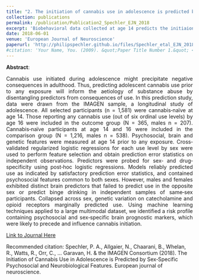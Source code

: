 ```yaml
---
title: "2. The initiation of cannabis use in adolescence is predicted by sex-specific psychosocial and neurobiological features"
collection: publications
permalink: /publication/Publication2_Spechler_EJN_2018
excerpt: 'Biobehavioral data collected at age 14 predicts the initiaion of cannabis use by age 16'
date: 2018-06-01
venue: 'European Journal of Neuroscience'
paperurl: 'http://philipspechler.github.io/files/Spechler_etal_EJN_2018.pdf'
#citation: 'Your Name, You. (2009). &quot;Paper Title Number 1.&quot; <i>Journal 1</i>. 1(1).'
---
```



**Abstract**:
<div style="text-align: justify">Cannabis use initiated during adolescence might precipitate negative consequences in adulthood. Thus, 
predicting adolescent cannabis use prior to any exposure will inform the aetiology of substance abuse by disentangling predictors from 
consequences of use. In this prediction study, data were drawn from the IMAGEN sample, a longitudinal study of adolescence. All selected 
participants (n = 1,581) were cannabis‐naïve at age 14. Those reporting any cannabis use (out of six ordinal use levels) by age 16 were 
included in the outcome group (N = 365, males n = 207). Cannabis‐naïve participants at age 14 and 16 were included in the comparison group 
(N = 1,216, males n = 538). Psychosocial, brain and genetic features were measured at age 14 prior to any exposure. Cross‐validated 
regularized logistic regressions for each use level by sex were used to perform feature selection and obtain prediction error statistics 
on independent observations. Predictors were probed for sex‐ and drug‐specificity using post‐hoc logistic regressions. Models reliably 
predicted use as indicated by satisfactory prediction error statistics, and contained psychosocial features common to both sexes. However, 
males and females exhibited distinct brain predictors that failed to predict use in the opposite sex or predict binge drinking in 
independent samples of same‐sex participants. Collapsed across sex, genetic variation on catecholamine and opioid receptors marginally 
predicted use. Using machine learning techniques applied to a large multimodal dataset, we identified a risk profile containing 
psychosocial and sex‐specific brain prognostic markers, which were likely to precede and influence cannabis initiation.</div>


[Link to Journal Here](https://onlinelibrary.wiley.com/doi/pdf/10.1111/ejn.13989)

Recommended citation: Spechler, P. A., Allgaier, N., Chaarani, B., Whelan, R., Watts, R., Orr, C., ... Garavan, H. & the IMAGEN Consortium 
(2018). The Initiation of Cannabis Use in Adolescence is Predicted by Sex‐Specific Psychosocial and Neurobiological Features. European 
journal of neuroscience.
